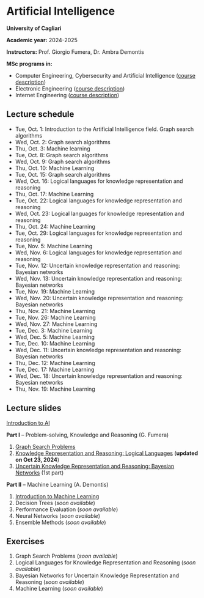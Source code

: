 # Artificial Intelligence

**University of Cagliari**

**Academic year:** 2024-2025

**Instructors:** Prof. Giorgio Fumera, Dr. Ambra Demontis

**MSc programs in:**
- Computer Engineering, Cybersecurity and Artificial Intelligence ([course description](https://unica.coursecatalogue.cineca.it/insegnamenti/2024/19989/2018/9999/10983?coorte=2024&schemaid=4854))
- Electronic Engineering ([course description](https://unica.coursecatalogue.cineca.it/insegnamenti/2024/19989/2018/1/10662?coorte=2023&schemaid=4635))
- Internet Engineering ([course description](https://unica.coursecatalogue.cineca.it/insegnamenti/2024/19989/2023/9999/10982?coorte=2024&schemaid=4849))

## Lecture schedule

- Tue, Oct. 1: Introduction to the Artificial Intelligence field. Graph search algorithms
- Wed, Oct. 2: Graph search algorithms
- Thu, Oct. 3: Machine learning
- Tue, Oct. 8: Graph search algorithms
- Wed, Oct. 9: Graph search algorithms
- Thu, Oct. 10: Machine Learning
- Tue, Oct. 15: Graph search algorithms
- Wed, Oct. 16: Logical languages for knowledge representation and reasoning
- Thu, Oct. 17: Machine Learning
- Tue, Oct. 22: Logical languages for knowledge representation and reasoning
- Wed, Oct. 23: Logical languages for knowledge representation and reasoning
- Thu, Oct. 24: Machine Learning
- Tue, Oct. 29: Logical languages for knowledge representation and reasoning
- Tue, Nov. 5: Machine Learning
- Wed, Nov. 6: Logical languages for knowledge representation and reasoning
- Tue, Nov. 12: Uncertain knowledge representation and reasoning: Bayesian networks
- Wed, Nov. 13: Uncertain knowledge representation and reasoning: Bayesian networks
- Tue, Nov. 19: Machine Learning
- Wed, Nov. 20: Uncertain knowledge representation and reasoning: Bayesian networks
- Thu, Nov. 21: Machine Learning
- Tue, Nov. 26: Machine Learning
- Wed, Nov. 27: Machine Learning
- Tue, Dec. 3: Machine Learning
- Wed, Dec. 5: Machine Learning
- Tue, Dec. 10: Machine Learning
- Wed, Dec. 11: Uncertain knowledge representation and reasoning: Bayesian networks
- Thu, Dec. 12: Machine Learning
- Tue, Dec. 17: Machine Learning
- Wed, Dec. 18: Uncertain knowledge representation and reasoning: Bayesian networks
- Thu, Nov. 19: Machine Learning

## Lecture slides

[Introduction to AI](https://github.com/unica-ai/unica-ai.github.io/raw/main/slides/AI_Introduction.pdf)

**Part I** – Problem-solving, Knowledge and Reasoning (G. Fumera)

1. [Graph Search Problems](https://github.com/unica-ai/unica-ai.github.io/raw/main/slides/AI_Search.pdf)
2. [Knowledge Representation and Reasoning: Logical Languages](https://github.com/unica-ai/unica-ai.github.io/raw/main/slides/AI_KBS.pdf) (**updated on Oct 23, 2024**)
3. [Uncertain Knowledge Representation and Reasoning: Bayesian Networks](https://github.com/unica-ai/unica-ai.github.io/raw/main/slides/AI_BN.pdf) (1st part)

**Part II** – Machine Learning (A. Demontis)

1. [Introduction to Machine Learning](https://github.com/unica-ai/unica-ai.github.io/raw/main/slides/AI_ML_introduction.pdf)
2. Decision Trees (*soon available*)
3. Performance Evaluation (*soon available*)
4. Neural Networks (*soon available*)
5. Ensemble Methods (*soon available*)
## Exercises

1. Graph Search Problems (*soon available*)
2. Logical Languages for Knowledge Representation and Reasoning (*soon available*)
3. Bayesian Networks for Uncertain Knowledge Representation and Reasoning (*soon available*)
4. Machine Learning (*soon available*)
